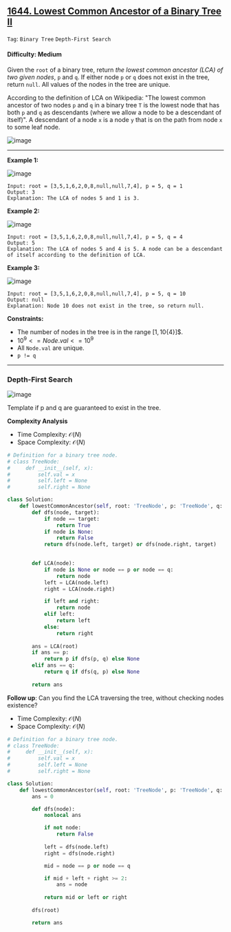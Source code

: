 ## [1644. Lowest Common Ancestor of a Binary Tree II](https://leetcode.com/problems/lowest-common-ancestor-of-a-binary-tree-ii/)

```Tag```: ```Binary Tree``` ```Depth-First Search```

#### Difficulty: Medium

Given the ```root``` of a binary tree, return _the lowest common ancestor (LCA) of two given nodes_, ```p``` and ```q```. If either node ```p``` or ```q``` does not exist in the tree, return ```null```. All values of the nodes in the tree are unique.

According to the definition of LCA on Wikipedia: "The lowest common ancestor of two nodes ```p``` and ```q``` in a binary tree ```T``` is the lowest node that has both ```p``` and ```q``` as descendants (where we allow a node to be a descendant of itself)". A descendant of a node ```x``` is a node ```y``` that is on the path from node ```x``` to some leaf node.

![image](https://github.com/quananhle/Python/assets/35042430/21d6d138-aa55-439f-8e16-87f78580dbd4)

---

__Example 1:__

![image](https://assets.leetcode.com/uploads/2018/12/14/binarytree.png)
```
Input: root = [3,5,1,6,2,0,8,null,null,7,4], p = 5, q = 1
Output: 3
Explanation: The LCA of nodes 5 and 1 is 3.
```

__Example 2:__

![image](https://assets.leetcode.com/uploads/2018/12/14/binarytree.png)
```
Input: root = [3,5,1,6,2,0,8,null,null,7,4], p = 5, q = 4
Output: 5
Explanation: The LCA of nodes 5 and 4 is 5. A node can be a descendant of itself according to the definition of LCA.
```

__Example 3:__

![image](https://assets.leetcode.com/uploads/2018/12/14/binarytree.png)
```
Input: root = [3,5,1,6,2,0,8,null,null,7,4], p = 5, q = 10
Output: null
Explanation: Node 10 does not exist in the tree, so return null.
```

__Constraints:__

- The number of nodes in the tree is in the range $[1, 10${4}]$.
- $10^{9} <= Node.val <= 10^{9}$
- All ```Node.val``` are unique.
- ```p != q```
 
---

### Depth-First Search

![image](https://github.com/quananhle/Python/assets/35042430/cdb0c0a6-9a32-4355-b49f-994c6d41a9e9)

Template if p and q are guaranteed to exist in the tree.

__Complexity Analysis__

- Time Complexity: $\mathcal{O}(N)$
- Space Complexity: $\mathcal{O}(N)$

```Python
# Definition for a binary tree node.
# class TreeNode:
#     def __init__(self, x):
#         self.val = x
#         self.left = None
#         self.right = None

class Solution:
    def lowestCommonAncestor(self, root: 'TreeNode', p: 'TreeNode', q: 'TreeNode') -> 'TreeNode':
        def dfs(node, target):
            if node == target:
                return True
            if node is None:
                return False
            return dfs(node.left, target) or dfs(node.right, target)

        
        def LCA(node):
            if node is None or node == p or node == q:
                return node
            left = LCA(node.left)
            right = LCA(node.right)

            if left and right:
                return node
            elif left:
                return left
            else:
                return right
            
        ans = LCA(root)
        if ans == p:
            return p if dfs(p, q) else None
        elif ans == q:
            return q if dfs(q, p) else None
        
        return ans
```

__Follow up__: Can you find the LCA traversing the tree, without checking nodes existence?

- Time Complexity: $\mathcal{O}(N)$
- Space Complexity: $\mathcal{O}(N)$

```Python
# Definition for a binary tree node.
# class TreeNode:
#     def __init__(self, x):
#         self.val = x
#         self.left = None
#         self.right = None

class Solution:
    def lowestCommonAncestor(self, root: 'TreeNode', p: 'TreeNode', q: 'TreeNode') -> 'TreeNode':
        ans = 0

        def dfs(node):
            nonlocal ans

            if not node:
                return False
                
            left = dfs(node.left)
            right = dfs(node.right)

            mid = node == p or node == q

            if mid + left + right >= 2:
                ans = node
            
            return mid or left or right
        
        dfs(root)

        return ans
```
